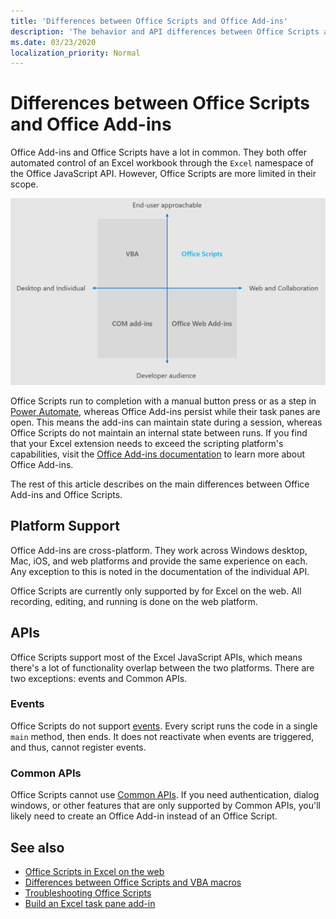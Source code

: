 ```yaml
---
title: 'Differences between Office Scripts and Office Add-ins'
description: 'The behavior and API differences between Office Scripts and Office Add-ins.'
ms.date: 03/23/2020
localization_priority: Normal
---
```


# Differences between Office Scripts and Office Add-ins

Office Add-ins and Office Scripts have a lot in common. They both offer automated control of an Excel workbook through the `Excel` namespace of the Office JavaScript API. However, Office Scripts are more limited in their scope.

![A four-quadrant diagram showing the areas of focus for different Office extensibility solutions. Both Office Scripts and Office Web Add-ins are focused on web and collaboration, but Office Scripts are more end-user approachable (whereas Office Web Add-ins are targeted at a professional developer audience).)](../images/office-programmability-diagram.png)

Office Scripts run to completion with a manual button press or as a step in [Power Automate](https://flow.microsoft.com/), whereas Office Add-ins persist while their task panes are open. This means the add-ins can maintain state during a session, whereas Office Scripts do not maintain an internal state between runs. If you find that your Excel extension needs to exceed the scripting platform's capabilities, visit the [Office Add-ins documentation](/office/dev/add-ins) to learn more about Office Add-ins.

The rest of this article describes on the main differences between Office Add-ins and Office Scripts.

## Platform Support

Office Add-ins are cross-platform. They work across Windows desktop, Mac, iOS, and web platforms and provide the same experience on each. Any exception to this is noted in the documentation of the individual API.

Office Scripts are currently only supported by for Excel on the web. All recording, editing, and running is done on the web platform.

## APIs

Office Scripts support most of the Excel JavaScript APIs, which means there's  a lot of functionality overlap between the two platforms. There are two exceptions: events and Common APIs.

### Events

Office Scripts do not support [events](/office/dev/add-ins/excel/excel-add-ins-events). Every script runs the code in a single `main` method, then ends. It does not reactivate when events are triggered, and thus, cannot register events.

### Common APIs

Office Scripts cannot use [Common APIs](/javascript/api/office). If you need authentication, dialog windows, or other features that are only supported by Common APIs, you'll likely need to create an Office Add-in instead of an Office Script.

## See also

- [Office Scripts in Excel on the web](../overview/excel.md)
- [Differences between Office Scripts and VBA macros](vba-differences.md)
- [Troubleshooting Office Scripts](../testing/troubleshooting.md)
- [Build an Excel task pane add-in](/office/dev/add-ins/quickstarts/excel-quickstart-jquery)